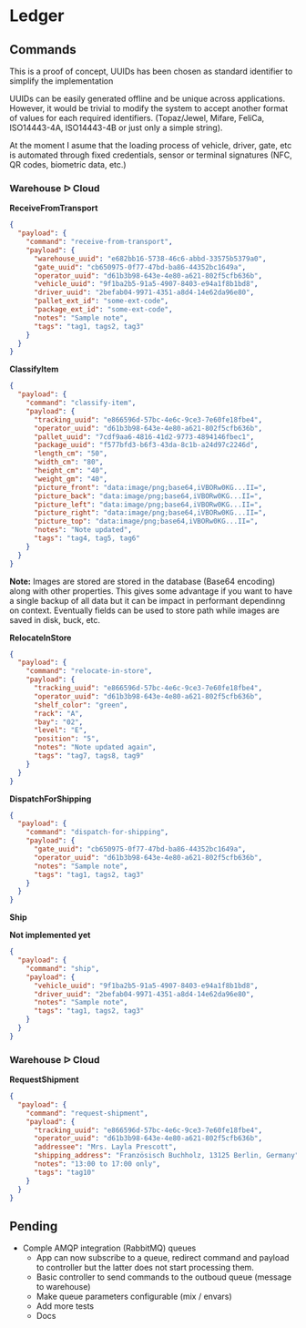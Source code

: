 # Ledger

## Commands

This is a proof of concept, UUIDs has been chosen as standard identifier to simplify the implementation

UUIDs can be easily generated offline and be unique across applications. However, it would be trivial to modify the system to accept another format of values for each required identifiers. (Topaz/Jewel, Mifare, FeliCa, ISO14443-4A, ISO14443-4B or just only a simple string).

At the moment I asume that the loading process of vehicle, driver, gate, etc is automated through fixed credentials, sensor or terminal signatures (NFC, QR codes, biometric data, etc.)

### Warehouse ᐅ Cloud

**ReceiveFromTransport**

```json
{
  "payload": {
    "command": "receive-from-transport",
    "payload": {
      "warehouse_uuid": "e682bb16-5738-46c6-abbd-33575b5379a0",
      "gate_uuid": "cb650975-0f77-47bd-ba86-44352bc1649a",
      "operator_uuid": "d61b3b98-643e-4e80-a621-802f5cfb636b",
      "vehicle_uuid": "9f1ba2b5-91a5-4907-8403-e94a1f8b1bd8",
      "driver_uuid": "2befab04-9971-4351-a8d4-14e62da96e80",
      "pallet_ext_id": "some-ext-code",
      "package_ext_id": "some-ext-code",
      "notes": "Sample note",
      "tags": "tag1, tags2, tag3"
    }
  }
}
```

**ClassifyItem**

```json
{
  "payload": {
    "command": "classify-item",
    "payload": {
      "tracking_uuid": "e866596d-57bc-4e6c-9ce3-7e60fe18fbe4",
      "operator_uuid": "d61b3b98-643e-4e80-a621-802f5cfb636b",
      "pallet_uuid": "7cdf9aa6-4816-41d2-9773-4894146fbec1",
      "package_uuid": "f577bfd3-b6f3-43da-8c1b-a24d97c2246d",
      "length_cm": "50",
      "width_cm": "80",
      "height_cm": "40",
      "weight_gm": "40",
      "picture_front": "data:image/png;base64,iVBORw0KG...II=",
      "picture_back": "data:image/png;base64,iVBORw0KG...II=",
      "picture_left": "data:image/png;base64,iVBORw0KG...II=",
      "picture_right": "data:image/png;base64,iVBORw0KG...II=",
      "picture_top": "data:image/png;base64,iVBORw0KG...II=",
      "notes": "Note updated",
      "tags": "tag4, tag5, tag6"
    }
  }
}
```

**Note:** Images are stored are stored in the database (Base64 encoding) along with other properties.
This gives some advantage if you want to have a single backup of all data but it can be impact in performant dependinng on context.
Eventually fields can be used to  store path while images are saved in disk, buck, etc.


**RelocateInStore**

```json
{
  "payload": {
    "command": "relocate-in-store",
    "payload": {
      "tracking_uuid": "e866596d-57bc-4e6c-9ce3-7e60fe18fbe4",
      "operator_uuid": "d61b3b98-643e-4e80-a621-802f5cfb636b",
      "shelf_color": "green",
      "rack": "A",
      "bay": "02",
      "level": "E",
      "position": "5",
      "notes": "Note updated again",
      "tags": "tag7, tags8, tag9"
    }
  }
}
```

**DispatchForShipping**

```json
{
  "payload": {
    "command": "dispatch-for-shipping",
    "payload": {
      "gate_uuid": "cb650975-0f77-47bd-ba86-44352bc1649a",
      "operator_uuid": "d61b3b98-643e-4e80-a621-802f5cfb636b",
      "notes": "Sample note",
      "tags": "tag1, tags2, tag3"
    }
  }
}
```

**Ship**

**Not implemented yet**
```json
{
  "payload": {
    "command": "ship",
    "payload": {
      "vehicle_uuid": "9f1ba2b5-91a5-4907-8403-e94a1f8b1bd8",
      "driver_uuid": "2befab04-9971-4351-a8d4-14e62da96e80",
      "notes": "Sample note",
      "tags": "tag1, tags2, tag3"
    }
  }
}
```

### Warehouse ᐅ Cloud


**RequestShipment**

```json
{
  "payload": {
    "command": "request-shipment",
    "payload": {
      "tracking_uuid": "e866596d-57bc-4e6c-9ce3-7e60fe18fbe4",
      "operator_uuid": "d61b3b98-643e-4e80-a621-802f5cfb636b",
      "addressee": "Mrs. Layla Prescott",
      "shipping_address": "Französisch Buchholz, 13125 Berlin, Germany",
      "notes": "13:00 to 17:00 only",
      "tags": "tag10"
    }
  }
}
```

## Pending
* Comple AMQP integration (RabbitMQ) queues
  * App can now subscribe to a queue, redirect command and payload to controller but the latter does not start processing them.
  * Basic controller to send commands to the outboud queue (message to warehouse)
  * Make queue parameters configurable (mix / envars)
  * Add more tests
  * Docs
